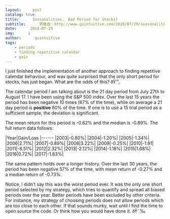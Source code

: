 ```yaml
---
layout:     post
catalog: true
title:      Seasonalities： Bad Period for Stocks?
subtitle:      转载自：http://www.quintuitive.com/2018/07/29/seasonalities-bad-period-stocks/
date:      2018-07-29
img:      1
author:      quintuitive
tags:
    - periods
    - finding repetitive calendar
    - gain
---
```





I just finished the implementation of another approach to finding repetitive calendar behaviour, and was quite surprised that the only short period for stocks, has just began. What are the odds of this? ðŸ™‚



The calendar period I am talking about is the 21 day period from July 27th to August 17. I have been using the S&P 500 index. Over the last 15 years the period has been negative 10 times (67% of the time), while on average a 21 day period is **positive** 60% of the time. If one is to use a 15 trial period as a sufficient sample, the deviation is significant.

The mean return for this period is -0.62% and the median is -0.89%. The full return data follows:

|Year|Gain/Loss
|------
|2003|-0.80%|
|2004|-1.20%|
|2005|-1.34%|
|2006|2.71%|
|2007|-0.89%|
|2008|3.22%|
|2009|-0.25%|
|2010|-1.91|
|2011|-8.51%|
|2012|2.32%|
|2013|-2.12%|
|2014|-1.18%|
|2015|1.68%|
|2016|0.72%|
|2017|-1.83%|

The same pattern holds over a longer history. Over the last 30 years, the period has been negative 57% of the time, with mean return of -0.27% and a median return of -0.73%.

Notice, I didn’t say this was the worst period ever. It was the only one short period selected by my strategy, which tries to quantify and spread all biased periods over the year. Better periods have been excluded by other criteria. For instance, my strategy of choosing periods does not allow periods which are too close to each other. If that sounds murky, wait until I find the time to open source the code. Or think how you would have done it. ðŸ˜‰



